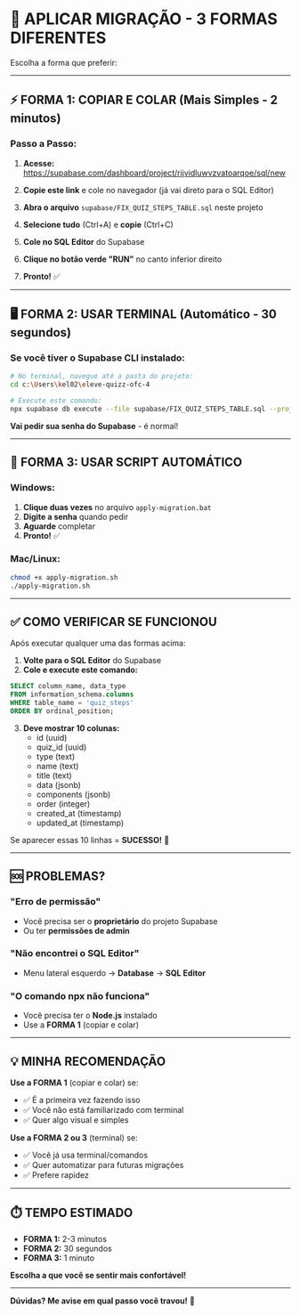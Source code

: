 # 🚀 APLICAR MIGRAÇÃO - 3 FORMAS DIFERENTES

Escolha a forma que preferir:

---

## ⚡ FORMA 1: COPIAR E COLAR (Mais Simples - 2 minutos)

### Passo a Passo:

1. **Acesse:** https://supabase.com/dashboard/project/rijvidluwvzvatoarqoe/sql/new

2. **Copie este link** e cole no navegador (já vai direto para o SQL Editor)

3. **Abra o arquivo** `supabase/FIX_QUIZ_STEPS_TABLE.sql` neste projeto

4. **Selecione tudo** (Ctrl+A) e **copie** (Ctrl+C)

5. **Cole no SQL Editor** do Supabase

6. **Clique no botão verde "RUN"** no canto inferior direito

7. **Pronto!** ✅

---

## 🖥️ FORMA 2: USAR TERMINAL (Automático - 30 segundos)

### Se você tiver o Supabase CLI instalado:

```bash
# No terminal, navegue até a pasta do projeto:
cd c:\Users\kel02\eleve-quizz-ofc-4

# Execute este comando:
npx supabase db execute --file supabase/FIX_QUIZ_STEPS_TABLE.sql --project-ref rijvidluwvzvatoarqoe
```

**Vai pedir sua senha do Supabase** - é normal!

---

## 🔧 FORMA 3: USAR SCRIPT AUTOMÁTICO

### Windows:

1. **Clique duas vezes** no arquivo `apply-migration.bat`
2. **Digite a senha** quando pedir
3. **Aguarde** completar
4. **Pronto!** ✅

### Mac/Linux:

```bash
chmod +x apply-migration.sh
./apply-migration.sh
```

---

## ✅ COMO VERIFICAR SE FUNCIONOU

Após executar qualquer uma das formas acima:

1. **Volte para o SQL Editor** do Supabase
2. **Cole e execute este comando:**

```sql
SELECT column_name, data_type 
FROM information_schema.columns 
WHERE table_name = 'quiz_steps' 
ORDER BY ordinal_position;
```

3. **Deve mostrar 10 colunas:**
   - id (uuid)
   - quiz_id (uuid)
   - type (text)
   - name (text)
   - title (text)
   - data (jsonb)
   - components (jsonb)
   - order (integer)
   - created_at (timestamp)
   - updated_at (timestamp)

Se aparecer essas 10 linhas = **SUCESSO!** 🎉

---

## 🆘 PROBLEMAS?

### "Erro de permissão"
- Você precisa ser o **proprietário** do projeto Supabase
- Ou ter **permissões de admin**

### "Não encontrei o SQL Editor"
- Menu lateral esquerdo → **Database** → **SQL Editor**

### "O comando npx não funciona"
- Você precisa ter o **Node.js** instalado
- Use a **FORMA 1** (copiar e colar)

---

## 💡 MINHA RECOMENDAÇÃO

**Use a FORMA 1** (copiar e colar) se:
- ✅ É a primeira vez fazendo isso
- ✅ Você não está familiarizado com terminal
- ✅ Quer algo visual e simples

**Use a FORMA 2 ou 3** (terminal) se:
- ✅ Você já usa terminal/comandos
- ✅ Quer automatizar para futuras migrações
- ✅ Prefere rapidez

---

## ⏱️ TEMPO ESTIMADO

- **FORMA 1:** 2-3 minutos
- **FORMA 2:** 30 segundos
- **FORMA 3:** 1 minuto

**Escolha a que você se sentir mais confortável!**

---

**Dúvidas? Me avise em qual passo você travou!** 🚀
